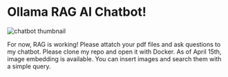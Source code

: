 # Ollama RAG AI Chatbot!
![chatbot thumbnail](http://34.219.49.186/wp-content/uploads/2025/03/imageforRAG.png)

For now, RAG is working! Please attatch your pdf files and ask questions to my chatbot.
Please clone my repo and open it with Docker.
As of April 15th, image embedding is available. You can insert images and search them with a simple query.
